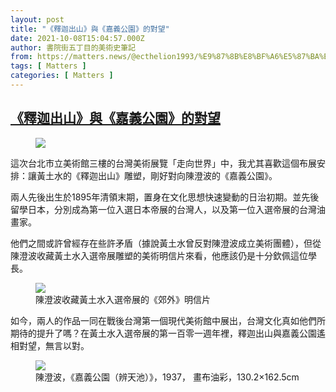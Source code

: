 ```yaml
---
layout: post
title: "《釋迦出山》與《嘉義公園》的對望"
date: 2021-10-08T15:04:57.000Z
author: 書院街五丁目的美術史筆記
from: https://matters.news/@ecthelion1993/%E9%87%8B%E8%BF%A6%E5%87%BA%E5%B1%B1-%E8%88%87-%E5%98%89%E7%BE%A9%E5%85%AC%E5%9C%92-%E7%9A%84%E5%B0%8D%E6%9C%9B-bafyreigzzy574pvfi5ezajnafrxibekgdzub572mlhkkrsko5bfghnvzgu
tags: [ Matters ]
categories: [ Matters ]
---
```

<!--1633705497000-->
[《釋迦出山》與《嘉義公園》的對望](https://matters.news/@ecthelion1993/%E9%87%8B%E8%BF%A6%E5%87%BA%E5%B1%B1-%E8%88%87-%E5%98%89%E7%BE%A9%E5%85%AC%E5%9C%92-%E7%9A%84%E5%B0%8D%E6%9C%9B-bafyreigzzy574pvfi5ezajnafrxibekgdzub572mlhkkrsko5bfghnvzgu)
------

<div>
<figure class="image"><img src="https://assets.matters.news/embed/449b1638-fd3c-4a94-ab2d-17095e77159e.jpeg" data-asset-id="449b1638-fd3c-4a94-ab2d-17095e77159e" referrerpolicy="no-referrer"><figcaption><span></span></figcaption></figure><p>這次台北市立美術館三樓的台灣美術展覽「走向世界」中，我尤其喜歡這個布展安排：讓黃土水的《釋迦出山》雕塑，剛好對向陳澄波的《嘉義公園》。</p><p>兩人先後出生於1895年清領末期，置身在文化思想快速變動的日治初期。並先後留學日本，分別成為第一位入選日本帝展的台灣人，以及第一位入選帝展的台灣油畫家。</p><p>他們之間或許曾經存在些許矛盾（據說黃土水曾反對陳澄波成立美術團體），但從陳澄波收藏黃土水入選帝展雕塑的美術明信片來看，他應該仍是十分欽佩這位學長。</p><figure class="image"><img src="https://assets.matters.news/embed/db343208-bab8-4d21-b267-d2d9583a0cb2.jpeg" data-asset-id="db343208-bab8-4d21-b267-d2d9583a0cb2" referrerpolicy="no-referrer"><figcaption><span>陳澄波收藏黃土水入選帝展的《郊外》明信片</span></figcaption></figure><p>如今，兩人的作品一同在戰後台灣第一個現代美術館中展出，台灣文化真如他們所期待的提升了嗎？在黃土水入選帝展的第一百零一週年裡，釋迦出山與嘉義公園遙相對望，無言以對。</p><figure class="image"><img src="https://assets.matters.news/embed/1455c3bb-5fc3-4c25-92ff-61b94e7a0a94.jpeg" data-asset-id="1455c3bb-5fc3-4c25-92ff-61b94e7a0a94" referrerpolicy="no-referrer"><figcaption><span>陳澄波，《嘉義公園（辨天池）》，1937， 畫布油彩，130.2×162.5cm</span></figcaption></figure><p><br></p>
</div>
